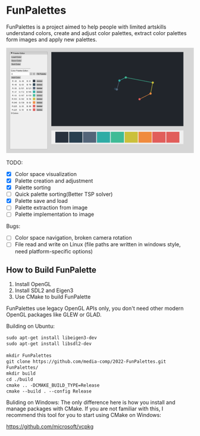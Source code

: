 # FunPalettes

FunPalettes is a project aimed to help people with limited artskills understand colors, create and adjust color palettes, extract color palettes form images and apply new palettes.

![thumbnail](screenshot.png)

TODO:

- [x] Color space visualization
- [x] Palette creation and adjustment
- [x] Palette sorting
- [ ] Quick palette sorting(Better TSP solver)
- [x] Palette save and load
- [ ] Palette extraction from image
- [ ] Palette implementation to image

Bugs:

- [ ] Color space navigation, broken camera rotation
- [ ] File read and write on Linux (file paths are written in windows style, need platform-specific options)

## How to Build FunPalette
1. Install OpenGL
2. Install SDL2 and Eigen3
3. Use CMake to build FunPalette

FunPalettes use legacy OpenGL APIs only, you don't need other modern OpenGL packages like GLEW or GLAD.

Building on Ubuntu:
```shell
sudo apt-get install libeigen3-dev
sudo apt-get install libsdl2-dev

mkdir FunPalettes
git clone https://github.com/media-comp/2022-FunPalettes.git FunPalettes/
mkdir build
cd ./build
cmake .. -DCMAKE_BUILD_TYPE=Release
cmake --build . --config Release
```

Buliding on Windows:
The only difference here is how you install and manage packages with CMake. If you are not familiar with this, I recommend this tool for you to start using CMake on Windows:

https://github.com/microsoft/vcpkg
